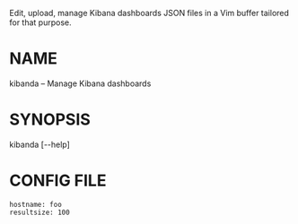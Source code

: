 Edit, upload, manage Kibana dashboards JSON files in a Vim buffer tailored for that purpose.

# NAME

kibanda – Manage Kibana dashboards

# SYNOPSIS

kibanda [--help]

# CONFIG FILE

```
hostname: foo
resultsize: 100
```
